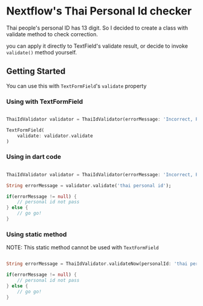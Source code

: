 # Nextflow's Thai Personal Id checker

Thai people's personal ID has 13 digit. So I decided to create a class with validate method to check correction. 

you can apply it directly to TextField's validate result, or decide to invoke `validate()` method yourself.

## Getting Started

You can use this with `TextFormField`'s `validate` property

### Using with TextFormField

```dart

ThaiIdValidator validator = ThaiIdValidator(errorMessage: 'Incorrect, Please check again');

TextFormField(
    validate: validator.validate
)
```

### Using in dart code

```dart

ThaiIdValidator validator = ThaiIdValidator(errorMessage: 'Incorrect, Please check again');

String errorMessage = validator.validate('thai personal id');

if(errorMessage != null) {
    // personal id not pass
} else {
    // go go!
}
```

### Using static method 

NOTE: This static method cannot be used with `TextFormField`

```dart

String errorMessage = ThaiIdValidator.validateNow(personalId: 'thai personal id', errorMessage: 'Incorrect, Please check again');

if(errorMessage != null) {
    // personal id not pass
} else {
    // go go!
}
```

